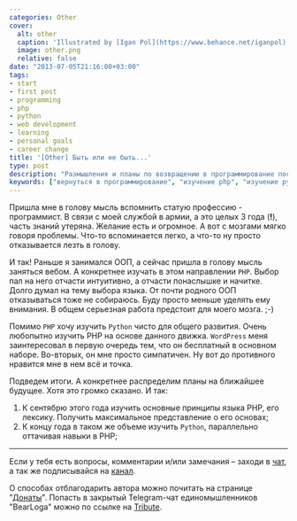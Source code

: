 ```yaml
---
categories: Other
cover:
  alt: other
  caption: 'Illustrated by [Igan Pol](https://www.behance.net/iganpol)'
  image: other.png
  relative: false
date: "2013-07-05T21:16:00+03:00"
tags:
- start
- first post
- programming
- php
- python
- web development
- learning
- personal goals
- career change
title: '[Other] Быть или не быть...'
type: post
description: "Размышления и планы по возвращению в программирование после перерыва: выбор направлений (PHP, Python), постановка целей по изучению веб-разработки и первые шаги в освоении новых языков."
keywords: ["вернуться в программирование", "изучение php", "изучение python", "веб-разработка", "планы обучения", "начать программировать", "самообразование", "карьера в it", "первый пост", "программист"]
---
```


Пришла мне в голову мысль вспомнить статую профессию - программист. В связи с моей службой в армии, а это целых 3 года (**!**), часть знаний утеряна. Желание есть и огромное. А вот с мозгами мягко говоря проблемы. Что-то вспоминается легко, а что-то ну просто отказывается лезть в голову.

И так! Раньше я занимался ООП, а сейчас пришла в голову мысль заняться вебом. А конкретнее изучать в этом направлении `PHP`. Выбор пал на него отчасти интуитивно, а отчасти понаслышке и начитке. Долго думал на тему выбора языка. От почти родного ООП отказываться тоже не собираюсь. Буду просто меньше уделять ему внимания. В общем серьезная работа предстоит для моего мозга. ;-)

Помимо `PHP` хочу изучить `Python` чисто для общего развития. Очень любопытно изучить PHP на основе данного движка. `WordPress` меня заинтересовал в первую очередь тем, что он бесплатный в основном наборе. Во-вторых, он мне просто симпатичен. Ну вот до противного нравится мне в нем всё и точка.

Подведем итоги. А конкретнее распределим планы на ближайшее будущее. Хотя это громко сказано. И так:

1. К сентябрю этого года изучить основные принципы языка PHP, его лексику. Получить максимальное представление о его основах;
2. К концу года в таком же объеме изучить `Python`, параллельно оттачивая навыки в PHP;

---

Если у тебя есть вопросы, комментарии и/или замечания – заходи в [чат](https://ttttt.me/jtprogru_chat), а так же подписывайся на [канал](https://ttttt.me/jtprogru_channel).

О способах отблагодарить автора можно почитать на странице "[Донаты](https://jtprog.ru/donations/)". Попасть в закрытый Telegram-чат единомышленников "BearLoga" можно по ссылке на [Tribute](https://web.tribute.tg/s/oRV).
